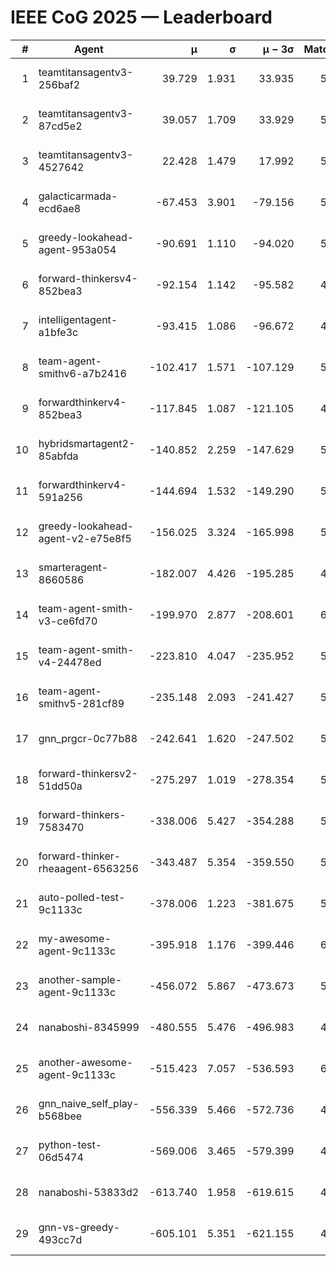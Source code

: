 # IEEE CoG 2025 — Leaderboard

| # | Agent | μ | σ | μ − 3σ | Matches | Updated |
|---:|---|---:|---:|---:|---:|---|
| 1 | teamtitansagentv3-256baf2 | 39.729 | 1.931 | 33.935 | 5948 | 2025-08-19 08:08 |
| 2 | teamtitansagentv3-87cd5e2 | 39.057 | 1.709 | 33.929 | 5772 | 2025-08-19 08:08 |
| 3 | teamtitansagentv3-4527642 | 22.428 | 1.479 | 17.992 | 5656 | 2025-08-19 08:08 |
| 4 | galacticarmada-ecd6ae8 | -67.453 | 3.901 | -79.156 | 5720 | 2025-08-19 08:08 |
| 5 | greedy-lookahead-agent-953a054 | -90.691 | 1.110 | -94.020 | 5428 | 2025-08-19 08:08 |
| 6 | forward-thinkersv4-852bea3 | -92.154 | 1.142 | -95.582 | 4860 | 2025-08-19 08:08 |
| 7 | intelligentagent-a1bfe3c | -93.415 | 1.086 | -96.672 | 4526 | 2025-08-19 08:08 |
| 8 | team-agent-smithv6-a7b2416 | -102.417 | 1.571 | -107.129 | 5620 | 2025-08-19 08:08 |
| 9 | forwardthinkerv4-852bea3 | -117.845 | 1.087 | -121.105 | 4564 | 2025-08-19 08:08 |
| 10 | hybridsmartagent2-85abfda | -140.852 | 2.259 | -147.629 | 5362 | 2025-08-19 08:08 |
| 11 | forwardthinkerv4-591a256 | -144.694 | 1.532 | -149.290 | 5051 | 2025-08-19 08:08 |
| 12 | greedy-lookahead-agent-v2-e75e8f5 | -156.025 | 3.324 | -165.998 | 5728 | 2025-08-19 08:08 |
| 13 | smarteragent-8660586 | -182.007 | 4.426 | -195.285 | 4849 | 2025-08-19 08:08 |
| 14 | team-agent-smith-v3-ce6fd70 | -199.970 | 2.877 | -208.601 | 6206 | 2025-08-19 08:08 |
| 15 | team-agent-smith-v4-24478ed | -223.810 | 4.047 | -235.952 | 5906 | 2025-08-19 08:08 |
| 16 | team-agent-smithv5-281cf89 | -235.148 | 2.093 | -241.427 | 5840 | 2025-08-19 08:08 |
| 17 | gnn_prgcr-0c77b88 | -242.641 | 1.620 | -247.502 | 5550 | 2025-08-19 08:08 |
| 18 | forward-thinkersv2-51dd50a | -275.297 | 1.019 | -278.354 | 5846 | 2025-08-19 08:08 |
| 19 | forward-thinkers-7583470 | -338.006 | 5.427 | -354.288 | 5220 | 2025-08-19 08:08 |
| 20 | forward-thinker-rheaagent-6563256 | -343.487 | 5.354 | -359.550 | 5126 | 2025-08-19 08:08 |
| 21 | auto-polled-test-9c1133c | -378.006 | 1.223 | -381.675 | 5320 | 2025-08-19 08:08 |
| 22 | my-awesome-agent-9c1133c | -395.918 | 1.176 | -399.446 | 6080 | 2025-08-19 08:08 |
| 23 | another-sample-agent-9c1133c | -456.072 | 5.867 | -473.673 | 5740 | 2025-08-19 08:08 |
| 24 | nanaboshi-8345999 | -480.555 | 5.476 | -496.983 | 4860 | 2025-08-19 08:08 |
| 25 | another-awesome-agent-9c1133c | -515.423 | 7.057 | -536.593 | 6300 | 2025-08-19 08:08 |
| 26 | gnn_naive_self_play-b568bee | -556.339 | 5.466 | -572.736 | 4680 | 2025-08-19 08:08 |
| 27 | python-test-06d5474 | -569.006 | 3.465 | -579.399 | 4630 | 2025-08-19 08:08 |
| 28 | nanaboshi-53833d2 | -613.740 | 1.958 | -619.615 | 4240 | 2025-08-19 08:08 |
| 29 | gnn-vs-greedy-493cc7d | -605.101 | 5.351 | -621.155 | 4720 | 2025-08-19 08:08 |

